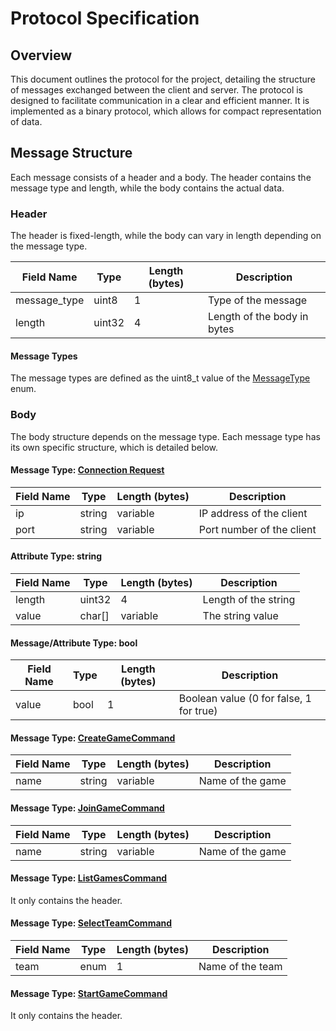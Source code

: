 # Protocol Specification

## Overview

This document outlines the protocol for the project, detailing the structure of messages exchanged between the client
and server. The protocol is designed to facilitate communication in a clear and efficient manner.
It is implemented as a binary protocol, which allows for compact representation of data.

## Message Structure

Each message consists of a header and a body. The header contains the message type and length, while the body contains the actual data.

### Header

The header is fixed-length, while the body can vary in length depending on the message type.

| Field Name | Type | Length (bytes) | Description |
|-|-|-|-|
| message_type | uint8  | 1 | Type of the message |
| length | uint32 | 4 | Length of the body in bytes |

#### Message Types

The message types are defined as the uint8_t value of the [MessageType](./../common/message.h) enum.

### Body

The body structure depends on the message type. Each message type has its own specific structure, which is detailed below.

#### Message Type: [Connection Request](./../client/requests.h#L7)

| Field Name | Type | Length (bytes) | Description |
|-|-|-|-|
| ip | string | variable | IP address of the client |
| port | string | variable | Port number of the client |

#### Attribute Type: string

| Field Name | Type | Length (bytes) | Description |
|-|-|-|-|
| length | uint32 | 4 | Length of the string |
| value | char[] | variable | The string value |

#### Message/Attribute Type: bool

| Field Name | Type | Length (bytes) | Description |
|-|-|-|-|
| value | bool | 1 | Boolean value (0 for false, 1 for true) |

#### Message Type: [CreateGameCommand](./../common/commands.h#L23)

| Field Name | Type | Length (bytes) | Description |
|-|-|-|-|
| name | string | variable | Name of the game |

#### Message Type: [JoinGameCommand](./../common/commands.h#L35)

| Field Name | Type | Length (bytes) | Description |
|-|-|-|-|
| name | string | variable | Name of the game |

#### Message Type: [ListGamesCommand](./../common/commands.h#L47)

It only contains the header.

#### Message Type: [SelectTeamCommand](./../common/commands.h#L53)

| Field Name | Type | Length (bytes) | Description |
|-|-|-|-|
| team | enum | 1 | Name of the team |

#### Message Type: [StartGameCommand](./../common/commands.h#L65)

It only contains the header.
